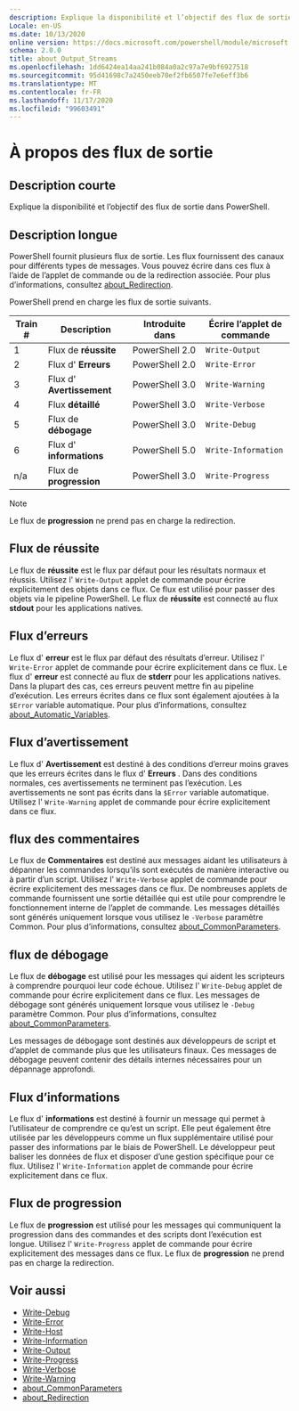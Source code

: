 ```yaml
---
description: Explique la disponibilité et l’objectif des flux de sortie dans PowerShell.
Locale: en-US
ms.date: 10/13/2020
online version: https://docs.microsoft.com/powershell/module/microsoft.powershell.core/about/about_output_streams?view=powershell-7.2&WT.mc_id=ps-gethelp
schema: 2.0.0
title: about_Output_Streams
ms.openlocfilehash: 1dd6424ea14aa241b084a0a2c97a7e9bf6927518
ms.sourcegitcommit: 95d41698c7a2450eeb70ef2fb6507fe7e6eff3b6
ms.translationtype: MT
ms.contentlocale: fr-FR
ms.lasthandoff: 11/17/2020
ms.locfileid: "99603491"
---
```

# <a name="about-output-streams"></a>À propos des flux de sortie

## <a name="short-description"></a>Description courte
Explique la disponibilité et l’objectif des flux de sortie dans PowerShell.

## <a name="long-description"></a>Description longue

PowerShell fournit plusieurs flux de sortie. Les flux fournissent des canaux pour différents types de messages. Vous pouvez écrire dans ces flux à l’aide de l’applet de commande ou de la redirection associée. Pour plus d’informations, consultez [about_Redirection](about_Redirection.md).

PowerShell prend en charge les flux de sortie suivants.

| Train # |      Description       | Introduite dans  |    Écrire l’applet de commande     |
| -------- | ---------------------- | -------------- | ------------------- |
| 1        | Flux de **réussite**     | PowerShell 2.0 | `Write-Output`      |
| 2        | Flux d' **Erreurs**       | PowerShell 2.0 | `Write-Error`       |
| 3        | Flux d' **Avertissement**     | PowerShell 3.0 | `Write-Warning`     |
| 4        | Flux **détaillé**     | PowerShell 3.0 | `Write-Verbose`     |
| 5        | Flux de **débogage**       | PowerShell 3.0 | `Write-Debug`       |
| 6        | Flux d' **informations** | PowerShell 5.0 | `Write-Information` |
| n/a      | Flux de **progression**    | PowerShell 3.0 | `Write-Progress`    |

> [!NOTE]
> Le flux de **progression** ne prend pas en charge la redirection.

## <a name="success-stream"></a>Flux de réussite

Le flux de **réussite** est le flux par défaut pour les résultats normaux et réussis.
Utilisez l' `Write-Output` applet de commande pour écrire explicitement des objets dans ce flux. Ce flux est utilisé pour passer des objets via le pipeline PowerShell. Le flux de **réussite** est connecté au flux **stdout** pour les applications natives.

## <a name="error-stream"></a>Flux d’erreurs

Le flux d' **erreur** est le flux par défaut des résultats d’erreur. Utilisez l' `Write-Error` applet de commande pour écrire explicitement dans ce flux. Le flux d' **erreur** est connecté au flux de **stderr** pour les applications natives. Dans la plupart des cas, ces erreurs peuvent mettre fin au pipeline d’exécution. Les erreurs écrites dans ce flux sont également ajoutées à la `$Error` variable automatique. Pour plus d’informations, consultez [about_Automatic_Variables](about_Automatic_Variables.md).

## <a name="warning-stream"></a>Flux d’avertissement

Le flux d' **Avertissement** est destiné à des conditions d’erreur moins graves que les erreurs écrites dans le flux d' **Erreurs** . Dans des conditions normales, ces avertissements ne terminent pas l’exécution. Les avertissements ne sont pas écrits dans la `$Error` variable automatique. Utilisez l' `Write-Warning` applet de commande pour écrire explicitement dans ce flux.

## <a name="verbose-stream"></a>flux des commentaires

Le flux de **Commentaires** est destiné aux messages aidant les utilisateurs à dépanner les commandes lorsqu’ils sont exécutés de manière interactive ou à partir d’un script. Utilisez l' `Write-Verbose` applet de commande pour écrire explicitement des messages dans ce flux. De nombreuses applets de commande fournissent une sortie détaillée qui est utile pour comprendre le fonctionnement interne de l’applet de commande. Les messages détaillés sont générés uniquement lorsque vous utilisez le `-Verbose` paramètre Common. Pour plus d’informations, consultez [about_CommonParameters](about_CommonParameters.md).

## <a name="debug-stream"></a>flux de débogage

Le flux de **débogage** est utilisé pour les messages qui aident les scripteurs à comprendre pourquoi leur code échoue. Utilisez l' `Write-Debug` applet de commande pour écrire explicitement dans ce flux. Les messages de débogage sont générés uniquement lorsque vous utilisez le `-Debug` paramètre Common. Pour plus d’informations, consultez [about_CommonParameters](about_CommonParameters.md).

Les messages de débogage sont destinés aux développeurs de script et d’applet de commande plus que les utilisateurs finaux. Ces messages de débogage peuvent contenir des détails internes nécessaires pour un dépannage approfondi.

## <a name="information-stream"></a>Flux d’informations

Le flux d' **informations** est destiné à fournir un message qui permet à l’utilisateur de comprendre ce qu’est un script. Elle peut également être utilisée par les développeurs comme un flux supplémentaire utilisé pour passer des informations par le biais de PowerShell. Le développeur peut baliser les données de flux et disposer d’une gestion spécifique pour ce flux. Utilisez l' `Write-Information` applet de commande pour écrire explicitement dans ce flux.

## <a name="progress-stream"></a>Flux de progression

Le flux de **progression** est utilisé pour les messages qui communiquent la progression dans des commandes et des scripts dont l’exécution est longue. Utilisez l' `Write-Progress` applet de commande pour écrire explicitement des messages dans ce flux. Le flux de **progression** ne prend pas en charge la redirection.

## <a name="see-also"></a>Voir aussi

- [Write-Debug](xref:Microsoft.PowerShell.Utility.Write-Debug)
- [Write-Error](xref:Microsoft.PowerShell.Utility.Write-Error)
- [Write-Host](xref:Microsoft.PowerShell.Utility.Write-Host)
- [Write-Information](xref:Microsoft.PowerShell.Utility.Write-Information)
- [Write-Output](xref:Microsoft.PowerShell.Utility.Write-Output)
- [Write-Progress](xref:Microsoft.PowerShell.Utility.Write-Progress)
- [Write-Verbose](xref:Microsoft.PowerShell.Utility.Write-Verbose)
- [Write-Warning](xref:Microsoft.PowerShell.Utility.Write-Warning)
- [about_CommonParameters](about_CommonParameters.md)
- [about_Redirection](about_Redirection.md)
